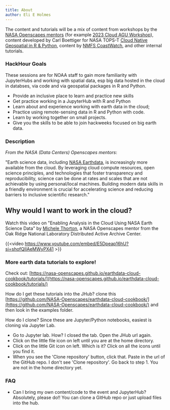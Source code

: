```yaml
---
title: About
author: Eli E Holmes
---
```


The content and tutorials will be a mix of content from workshops by the [NASA Openscapes mentors](https://nasa-openscapes.github.io) (for example [2023 Cloud AGU Workshop](https://nasa-openscapes.github.io/2023-Cloud-Workshop-AGU/)), content developed by Carl Boettiger for NASA TOPS-T [Cloud Native Geospatial in R & Python](https://boettiger-lab.github.io/nasa-topst-env-justice/), content by [NMFS CoastWatch](https://github.com/coastwatch-training/CoastWatch-Tutorials), and other internal tutorials.

### HackHour Goals

These sessions are for NOAA staff to gain more familiarity with JupyterHubs and working with spatial data, esp big data hosted in the cloud in databses, via code and via geospatial packages in R and Python. 

- Provide an inclusive place to learn and practice new skills
- Get practice working in a JupyterHub with R and Python
- Learn about and experience working with earth data in the cloud;
- Practice using remote-sensing data in R and Python with code. 
- Learn by working together on small projects.
- Give you the skills to be able to join hackweeks focused on big earth data.

### Description

*From the NASA (Data Centers) Openscapes mentors*:

"Earth science data, including [NASA Earthdata](https://www.earthdata.nasa.gov/), is increasingly more available from the cloud. By leveraging cloud compute resources, open science principles, and technologies that foster transparency and reproducibility, science can be done at rates and scales that are not achievable by using personal/local machines. Building modern data skills in a friendly environment is crucial for accelerating science and reducing barriers to inclusive scientific research."

## Why would I want to work in the cloud?

Watch this video on "Enabling Analysis in the Cloud Using NASA Earth Science Data" by [Michele Thorton](https://www.ornl.gov/staff-profile/michele-m-thornton), a NASA Openscapes mentor from the Oak Ridge National Laboratory Distributed Active Archive Center.

{{<video https://www.youtube.com/embed/E5Dpeap16hU?si=shofQIIAeMWyPX41 >}}


### More earth data tutorials to explore!

Check out: [https://nasa-openscapes.github.io/earthdata-cloud-cookbook/tutorials/](https://nasa-openscapes.github.io/earthdata-cloud-cookbook/tutorials/)

How do I get these tutorials into the JHub? clone this [https://github.com/NASA-Openscapes/earthdata-cloud-cookbook/](https://github.com/NASA-Openscapes/earthdata-cloud-cookbook/) and then look in the examples folder.

How do I clone? Since these are Jupyter/Python notebooks, easiest is cloning via Jupyter Lab.

* Go to Jupyter lab. How? I closed the tab. Open the JHub url again.
* Click on the little file icon on left until you are at the home directory.
* Click on the little Git icon on left. Which is it? Click on all the icons until you find it.
* When you see the 'Clone repository' button, click that. Paste in the url of the GitHub repo.  I don't see 'Clone repository'. Go back to step 1. You are not in the home directory yet.


### FAQ

* Can I bring my own content/code to the event and JupyterHub? Absolutely, please do!! You can clone a GitHub repo or just upload files into the hub.
